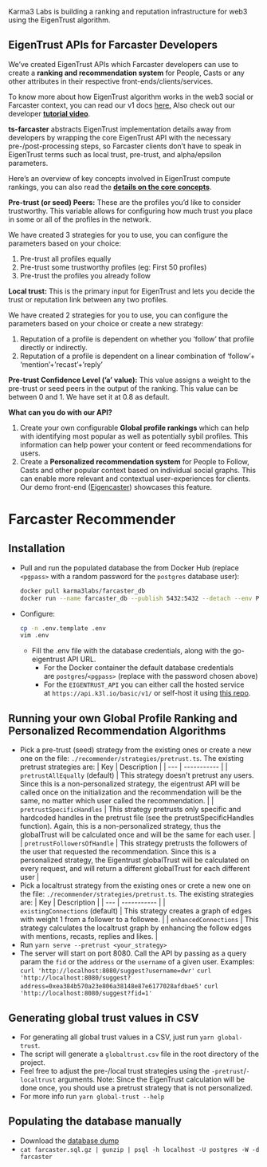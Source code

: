 Karma3 Labs is building a ranking and reputation infrastructure for web3 using the EigenTrust algorithm. 

## EigenTrust APIs for Farcaster Developers

We’ve created EigenTrust APIs which Farcaster developers can use to create a **ranking and recommendation system** for People, Casts or any other attributes in their respective front-ends/clients/services.

To know more about how EigenTrust algorithm works in the web3 social or Farcaster context, you can read our v1 docs [here.](https://karma3-labs.gitbook.io/karma3labs/eigentrust/example-use-case) Also check out our developer [**tutorial video**](https://drive.google.com/file/u/2/d/1j8fDxdt7CNlk1DH5i7k_3Fth75xfsxOL/view?usp=sharing).

**ts-farcaster** abstracts EigenTrust implementation details away from developers by wrapping the core EigenTrust API with the necessary pre-/post-processing steps, so Farcaster clients don’t have to speak in EigenTrust terms such as local trust, pre-trust, and alpha/epsilon parameters. 

Here’s an overview of key concepts involved in EigenTrust compute rankings, you can also read the [**details on the core concepts**](https://karma3-labs.gitbook.io/karma3labs/eigentrust/core-concepts).

**Pre-trust (or seed) Peers:** These are the profiles you’d like to consider trustworthy. This variable allows for configuring how much trust you place in some or all of the profiles in the network. 

We have created 3 strategies for you to use, you can configure the parameters based on your choice:

1. Pre-trust all profiles equally
2. Pre-trust some trustworthy profiles (eg: First 50 profiles)
3. Pre-trust the profiles you already follow 

**Local trust:** This is the primary input for EigenTrust and lets you decide the trust or reputation link between any two profiles. 

We have created 2 strategies for you to use, you can configure the parameters based on your choice or create a new strategy:

1. Reputation of a profile is dependent on whether you ‘follow’ that profile directly or indirectly.
2. Reputation of a profile is dependent on a linear combination of ‘follow’+ ‘mention’+’recast’+’reply’ 

**Pre-trust Confidence Level (’a’ value):** This value assigns a weight to the pre-trust or seed peers in the output of the ranking. This value can be between 0 and 1. We have set it at 0.8 as default.

**What can you do with our API?**

1. Create your own configurable **Global profile rankings** which can help with identifying most popular as well as potentially sybil profiles. This information can help power your content or feed recommendations for users.
2. Create a **Personalized recommendation system** for People to Follow, Casts and other popular context based on individual social graphs. This can enable more relevant and contextual user-experiences for clients. Our demo front-end ([Eigencaster](https://github.com/Karma3Labs/eigencaster)) showcases this feature. 

# Farcaster Recommender

## Installation

- Pull and run the populated database the from Docker Hub (replace `<pgpass>` with a random password for the `postgres` database user):

  ```sh
  docker pull karma3labs/farcaster_db
  docker run --name farcaster_db --publish 5432:5432 --detach --env POSTGRES_PASSWORD=<pgpass> karma3labs/farcaster_db
  ```
  
- Configure:
  ```sh
  cp -n .env.template .env
  vim .env
  ```
  - Fill the .env file with the database credentials, along with the go-eigentrust API URL.
    - For the Docker container the default database credentials are `postgres`/`<pgpass>` (replace with the password chosen above)
    - For the `EIGENTRUST_API` you can either call the hosted service at `https://api.k3l.io/basic/v1/` or self-host it using [this repo](https://github.com/Karma3Labs/go-eigentrust).

## Running your own Global Profile Ranking and Personalized Recommendation Algorithms

- Pick a pre-trust (seed) strategy from the existing ones or create a new one on the file: `./recommender/strategies/pretrust.ts`. The existing pretrust strategies are:
  | Key | Description |
  | --- | ----------- |
  | `pretrustAllEqually` (default) | This strategy doesn't pretrust any users. Since this is a non-personalized strategy, the eigentrust API will be called once on the initialization and the recommendation will be the same, no matter which user called the recommendation. |
  | `pretrustSpecificHandles` | This strategy pretrusts only specific and hardcoded handles in the pretrust file (see the pretrustSpecificHandles function). Again, this is a non-personalized strategy, thus the globalTrust will be calculated once and will be the same for each user. |
  | `pretrustFollowersOfHandle` | This strategy pretrusts the followers of the user that requested the recommendation. Since this is a personalized strategy, the Eigentrust globalTrust will be calculated on every request, and will return a different globalTrust for each different user |
- Pick a localtrust strategy from the existing ones or crete a new one on the file: `./recommender/strategies/pretrust.ts`. The existing strategies are:
  | Key | Description |
  | --- | ----------- |
  | `existingConnections` (default) | This strategy creates a graph of edges with weight 1 from a follower to a followee. |
  | `enhancedConnections` | This strategy calculates the localtrust graph by enhancing the follow edges with mentions, recasts, replies and likes. |
- Run `yarn serve --pretrust <your_strategy>`
- The server will start on port 8080. Call the API by passing as a query param the `fid` or the `address` or the `username` of a given user. Examples:
  ```curl 'http://localhost:8080/suggest?username=dwr'```
  ```curl 'http://localhost:8080/suggest?address=0xea384b570a23e806a38148e87e6177028afdbae5'```
  ```curl 'http://localhost:8080/suggest?fid=1'```

## Generating global trust values in CSV

- For generating all global trust values in a CSV, just run `yarn global-trust`.
- The script will generate a `globaltrust.csv` file in the root directory of the project.
- Feel free to adjust the pre-/local trust strategies using the `-pretrust`/`-localtrust` arguments. Note: Since the EigenTrust calculation will be done once, you should use a pretrust strategy that is not personalized.
- For more info run `yarn global-trust --help`

## Populating the database manually

- Download the [database dump](https://karma3labs.s3.amazonaws.com/farcaster.sql.gz)
- `cat farcaster.sql.gz | gunzip | psql -h localhost -U postgres -W -d farcaster`
